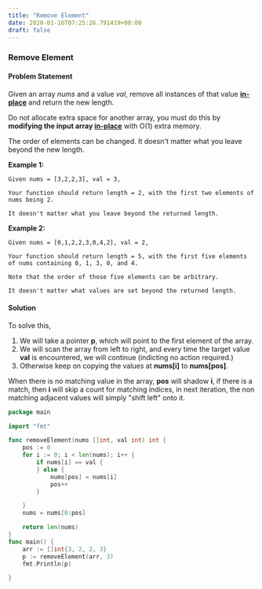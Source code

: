 ```yaml
---
title: "Remove Element"
date: 2020-01-16T07:25:26.791419+00:00
draft: false
---
```


### Remove Element

#### Problem Statement

Given an array *nums* and a value *val*, remove all instances of that value [**in-place**](https://en.wikipedia.org/wiki/In-place_algorithm) and return the new length.

Do not allocate extra space for another array, you must do this by **modifying the input array [in-place](https://en.wikipedia.org/wiki/In-place_algorithm)** with O(1) extra memory.

The order of elements can be changed. It doesn't matter what you leave beyond the new length.

**Example 1:**

```
Given nums = [3,2,2,3], val = 3,

Your function should return length = 2, with the first two elements of nums being 2.

It doesn't matter what you leave beyond the returned length.
```

**Example 2:**

```
Given nums = [0,1,2,2,3,0,4,2], val = 2,

Your function should return length = 5, with the first five elements of nums containing 0, 1, 3, 0, and 4.

Note that the order of those five elements can be arbitrary.

It doesn't matter what values are set beyond the returned length.
```

#### Solution

To solve this, 

1. We will take a pointer **p**, which will point to the first element of the array.
2. We will scan the array from left to right, and every time the target value **val** is encountered, we will continue (indicting no action required.)
3. Otherwise keep on copying the values at **nums[i]** to **nums[pos]**.

When there is no matching value in the array, **pos** will shadow **i**, if there is a match, then **i** will skip a count for matching indices, in next iteration, the non matching adjacent values will simply "shift left" onto it.

````go
package main

import "fmt"

func removeElement(nums []int, val int) int {
	pos := 0
	for i := 0; i < len(nums); i++ {
		if nums[i] == val {
		} else {
			nums[pos] = nums[i]
			pos++
		}

	}
	nums = nums[0:pos]

	return len(nums)
}
func main() {
	arr := []int{3, 2, 2, 3}
	p := removeElement(arr, 3)
	fmt.Println(p)

}
````




